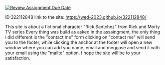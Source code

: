 [![Review Assignment Due Date](https://classroom.github.com/assets/deadline-readme-button-24ddc0f5d75046c5622901739e7c5dd533143b0c8e959d652212380cedb1ea36.svg)](https://classroom.github.com/a/GmyrjvXu)


ID:322112848
link to the site: https://wed-2023.github.io/322112848/

This site is about a fictional character "Rick Santchez" from Rick and Morty TV series
Every thing was build as asked in the assaingment, the only thing i did different is the "contact me" form 
clicking on "contact me" will send you to the footer, while clicking the anchor at the footer will open a new window 
where you can add you name, email and meggase and send it with your email using the "mailto" option.
I hope the site will be to your satisfaction. 